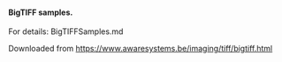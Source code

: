 #### BigTIFF samples.  

For details: BigTIFFSamples.md

Downloaded from https://www.awaresystems.be/imaging/tiff/bigtiff.html